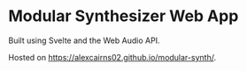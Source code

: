 # Modular Synthesizer Web App

Built using Svelte and the Web Audio API.

Hosted on https://alexcairns02.github.io/modular-synth/.